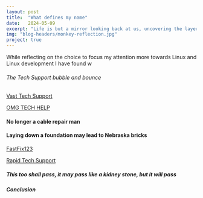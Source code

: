 ```yaml
---
layout: post
title:  "What defines my name"
date:   2024-05-09
excerpt: "Life is but a mirror looking back at us, uncovering the layers we've neglected to see"
img: "blog-headers/monkey-reflection.jpg" 
project: true  
---
```

 

While reflecting on the choice to focus my attention more towards Linux and Linux development I have found w
 



###### The Tech Support bubble and bounce

[Vast Tech Support](
https://www.ftc.gov/news-events/news/press-releases/2014/11/ftc-obtains-court-orders-temporarily-shutting-down-massive-tech-support-scams)

[OMG TECH HELP](
https://sg.news.yahoo.com/2014-11-20-ftc-tech-support-scam.html)









#### No longer a cable repair man 

#### Laying down a foundation may lead to Nebraska bricks 



[FastFix123](
https://www.palmbeachpost.com/story/business/2017/02/21/fast-fix-123-ban-pb/6858596007/)

[Rapid Tech Support](
https://www.courthousenews.com/fla-ag-cracking-down-on-software-spammers/)


##### This too shall pass, it may pass like a kidney stone, but it will pass 


##### Conclusion 

